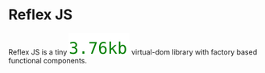 # Reflex JS

Reflex JS is a tiny ![~3kb](./bits/reflex+signal.es2017.min.js.svg) virtual-dom library with factory based functional components.

